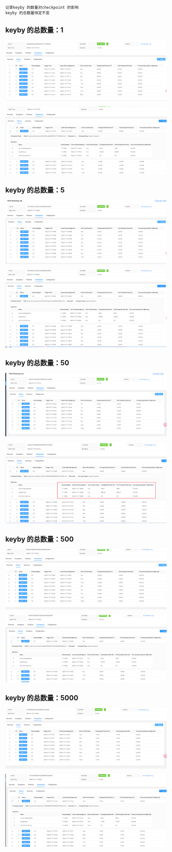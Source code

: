 



```txt
记录keyby 的数量对checkpoint 的影响
keyby 的总数量恒定不变
```





## keyby 的总数量：1

![image-20240110173242193](checkpoint-keyby-number.assets/image-20240110173242193.png)

![image-20240110173248980](checkpoint-keyby-number.assets/image-20240110173248980.png)





## keyby 的总数量：5

![image-20240110173001390](checkpoint-keyby-number.assets/image-20240110173001390.png)

![image-20240110173010188](checkpoint-keyby-number.assets/image-20240110173010188.png)





## keyby 的总数量：50

![image-20240110172238039](checkpoint-keyby-number.assets/image-20240110172238039.png)

![image-20240110172257766](checkpoint-keyby-number.assets/image-20240110172257766.png)



## keyby 的总数量：500

![image-20240110172453451](checkpoint-keyby-number.assets/image-20240110172453451.png)

![image-20240110172504158](checkpoint-keyby-number.assets/image-20240110172504158.png)



## keyby 的总数量：5000

![image-20240110172732469](checkpoint-keyby-number.assets/image-20240110172732469.png)

![image-20240110172742440](checkpoint-keyby-number.assets/image-20240110172742440.png)



## 

